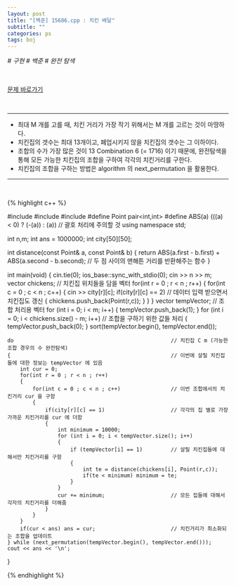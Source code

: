 ```yaml
---
layout: post
title: "[백준] 15686.cpp : 치킨 배달"
subtitle: ""
categories: ps
tags: boj
---
```


*# 구현 # 백준 # 완전 탐색*

<br>

[문제 바로가기](https://www.acmicpc.net/problem/15686)

<br>

---

- 최대 M 개를 고를 때, 치킨 거리가 가장 작기 위해서는 M 개를 고르는 것이 마땅하다.
- 치킨집의 갯수는 최대 13개이고, 폐업시키지 않을 치킨집의 갯수는 그 이하이다.
- 조합의 수가 가장 많은 것이 13 Combination 6 (= 1716) 이기 때문에, 완전탐색을 통해 모든 가능한 치킨집의 조합을 구하여 각각의 치킨거리를 구한다.
- 치킨집의 조합을 구하는 방법은 algorithm 의 next_permutation 을 활용한다.

---
<br>

{% highlight c++ %}

#include <iostream>
#include <vector>
#include <algorithm>
#define Point pair<int,int>
#define ABS(a) (((a) < 0) ? (-(a)) : (a))               // 괄호 처리에 주의할 것
using namespace std;

int n,m;
int ans = 1000000;
int city[50][50];

int distance(const Point& a, const Point& b)
{
    return ABS(a.first - b.first) + ABS(a.second - b.second);   // 두 점 사이의 맨해튼 거리를 반환해주는 함수
}

int main(void)
{
    cin.tie(0);
    ios_base::sync_with_stdio(0);
    cin >> n >> m;
    vector<Point> chickens;                             // 치킨집 위치들을 담을 벡터
    for(int r = 0 ; r < n ; r++)
    {
        for(int c = 0 ; c < n ; c++)
        {
            cin >> city[r][c];
            if(city[r][c] == 2)                         // 데이터 입력 받으면서 치킨집도 갱신
            {
                chickens.push_back(Point(r,c));
            }
        }
    }
    vector<int> tempVector;                             // 조합 처리용 벡터
    for (int i = 0; i < m; i++)
    {
        tempVector.push_back(1);
    }
    for (int i = 0; i < chickens.size() - m; i++)       // 조합을 구하기 위한 값들 처리
    {
        tempVector.push_back(0);
    }
    sort(tempVector.begin(), tempVector.end());

    do                                                  // 치킨집 C m (가능한 조합 경우의 수 완전탐색)
    {                                                   // 이번에 살릴 치킨집들에 대한 정보는 tempVector 에 있음
        int cur = 0;
        for(int r = 0 ; r < n ; r++)                    
        {
            for(int c = 0 ; c < n ; c++)                // 이번 조합에서의 치킨거리 cur 을 구함
            {
                if(city[r][c] == 1)                     // 각각의 집 별로 가장 가까운 치킨거리를 cur 에 더함
                {
                    int minimum = 10000;
                    for (int i = 0; i < tempVector.size(); i++)
                    {
                        if (tempVector[i] == 1)         // 살릴 치킨집들에 대해서만 치킨거리를 구함
                        {
                            int te = distance(chickens[i], Point(r,c));
                            if(te < minimum) minimum = te; 
                        }
                    }
                    cur += minimum;                     // 모든 집들에 대해서 각자의 치킨거리를 더해줌
                }
            }
        }
        if(cur < ans) ans = cur;                        // 치킨거리가 최소화되는 조합을 업데이트
    } while (next_permutation(tempVector.begin(), tempVector.end()));
    cout << ans << '\n';
}

{% endhighlight %}

